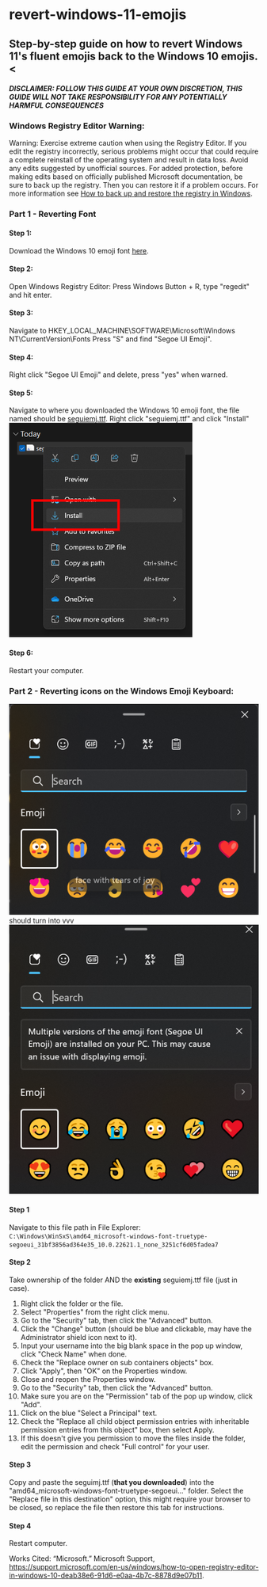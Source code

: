 # revert-windows-11-emojis
## Step-by-step guide on how to revert Windows 11's fluent emojis back to the Windows 10 emojis.<

#### *DISCLAIMER: FOLLOW THIS GUIDE AT YOUR OWN DISCRETION, THIS GUIDE WILL NOT TAKE RESPONSIBILITY FOR ANY POTENTIALLY HARMFUL CONSEQUENCES*

### Windows Registry Editor Warning:
Warning: Exercise extreme caution when using the Registry Editor. If you edit the registry incorrectly, serious problems might occur that could require a complete reinstall of the operating system and result in data loss. Avoid any edits suggested by unofficial sources.  For added protection, before making edits based on officially published Microsoft documentation, be sure to back up the registry. Then you can restore it if a problem occurs. For more information see [How to back up and restore the registry in Windows](https://support.microsoft.com/en-us/topic/how-to-back-up-and-restore-the-registry-in-windows-855140ad-e318-2a13-2829-d428a2ab0692).

### Part 1 - Reverting Font

#### Step 1:
Download the Windows 10 emoji font [here](/content/seguiemj.ttf).

#### Step 2:
Open Windows Registry Editor: Press Windows Button + R, type "regedit" and hit enter.

#### Step 3:
Navigate to HKEY_LOCAL_MACHINE\SOFTWARE\Microsoft\Windows NT\CurrentVersion\Fonts
Press "S" and find "Segoe UI Emoji".

#### Step 4:
Right click "Segoe UI Emoji" and delete, press "yes" when warned.

#### Step 5:
Navigate to where you downloaded the Windows 10 emoji font, the file named should be [seguiemj.ttf](/content/seguiemj.ttf).
Right click "seguiemj.ttf" and click "Install"
![Install option from right click menu](/markdown-files/Right%20click%20menu%20install.png)

#### Step 6:
Restart your computer.

### Part 2 - Reverting icons on the Windows Emoji Keyboard:
![Windows 11 Fluent Emojis on emoji keyboard](/markdown-files/Windows%2011%20fluent%20emojis%20on%20emoji%20keyboard.png)
should turn into vvv
 ![Windows 10 Emojis on emoji keyboard](/markdown-files/Windows%2010%20emojis%20on%20emoji%20keyboard.png)

#### Step 1
Navigate to this file path in File Explorer:
```C:\Windows\WinSxS\amd64_microsoft-windows-font-truetype-segoeui_31bf3856ad364e35_10.0.22621.1_none_3251cf6d05fadea7```

#### Step 2
Take ownership of the folder AND the **existing** seguiemj.ttf file (just in case).
1. Right click the folder or the file.
2. Select "Properties" from the right click menu.
3. Go to the "Security" tab, then click the "Advanced" button.
4. Click the "Change" button (should be blue and clickable, may have the Administrator shield icon next to it).
5. Input your username into the big blank space in the pop up window, click "Check Name" when done.
6. Check the "Replace owner on sub containers objects" box.
7. Click "Apply", then "OK" on the Properties window.
8. Close and reopen the Properties window.
9. Go to the "Security" tab, then click the "Advanced" button.
10. Make sure you are on the "Permission" tab of the pop up window, click "Add".
11. Click on the blue "Select a Principal" text.
12. Check the "Replace all child object permission entries with inheritable permission entries from this object" box, then select Apply.
13. If this doesn't give you permission to move the files inside the folder, edit the permission and check "Full control" for your user.

#### Step 3
Copy and paste the seguimj.ttf (**that you downloaded**) into the "amd64_microsoft-windows-font-truetype-segoeui..." folder. Select the "Replace file in this destination" option, this might require your browser to be closed, so replace the file then restore this tab for instructions.

#### Step 4
Restart computer.

Works Cited:
“Microsoft.” Microsoft Support, https://support.microsoft.com/en-us/windows/how-to-open-registry-editor-in-windows-10-deab38e6-91d6-e0aa-4b7c-8878d9e07b11. 